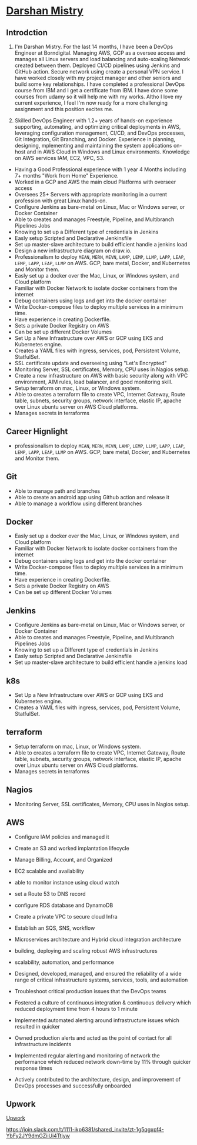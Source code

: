 
# [Darshan Mistry](https://1111darsh.com/)

## Introdction

1. I'm Darshan Mistry. For the last 14 months, I have been a DevOps Engineer at Borndigital. Managing AWS, GCP as a oversee access and manages all Linux servers and load balancing and auto-scaling Network created between them. Deployed CI/CD pipelines using Jenkins and GitHub action. Secure network using create a personal VPN service. I have worked closely with my project manager and other seniors and build some key relationships. I have completed a professional DevOps course from IBM and I get a certificate from IBM. I have done some courses from udamy so it will help me with my works. Altho I love my current experience, I feel I'm now ready for a more challenging assignment and this position excites me.

2.  Skilled DevOps Engineer with 1.2+ years of hands-on experience supporting, automating, and optimizing critical deployments in AWS, leveraging configuration management, CI/CD, and DevOps processes, Git Integration, Git Branching, and Docker. Experience in planning, designing, mplementing and maintaining the system applications on-host and in AWS Cloud in Windows and Linux environments. Knowledge on AWS services IAM, EC2, VPC, S3.

- Having a Good Professional experience with 1 year 4 Months including 7+ months "Work from Home" Experience.
- Worked in a GCP and AWS the main cloud Platforms with overseer access
- Oversees 25+ Servers with appropriate monitoring in a current profession with great Linux hands-on.
- Configure Jenkins as bare-metal on Linux, Mac or Windows server, or Docker Container
- Able to creates and manages Freestyle, Pipeline, and Multibranch Pipelines Jobs
- Knowing to set up a Different type of credentials in Jenkins
- Easly setup Scripted and Declarative Jenkinsfile 
- Set up master-slave architecture to build efficient handle a jenkins load
- Design a new infrastructure diagram on draw.io.
- Professionalism to deploy `MEAN`, `MERN`, `MEVN`, `LAMP`, `LEMP`, `LLMP`, `LAPP`, `LEAP`, `LEMP`, `LAPP`, `LEAP`, `LLMP` on AWS. GCP, bare metal, Docker, and Kubernetes and  Monitor them.
- Easly set up a docker over the Mac, Linux, or Windows system, and Cloud platform
- Familiar with Docker Network to isolate docker containers from the internet
- Debug containers using logs and get into the docker container
- Write Docker-compose files to deploy multiple services in a minimum time.
- Have experience in creating Dockerfile.
- Sets a private Docker Registry on AWS
- Can be set up different Docker Volumes
- Set Up a New Infrastructure over AWS or GCP using EKS and Kubernetes engine. 
- Creates a YAML files with ingress, services, pod, Persistent Volume, StatfulSet.
- SSL certificate update and overseeing using "Let's Encrypted"
- Monitoring Server, SSL certificates, Memory, CPU uses in Nagios setup.
- Create a new infrastructure on AWS with basic security along with VPC environment, AIM rules, load balancer, and good monitoring skill.
- Setup terraform on mac, Linux, or Windows system.
- Able to creates a terraform file to create VPC, Internet Gateway, Route table, subnets, security groups, network interface, elastic IP, apache over Linux ubuntu server on AWS Cloud platforms.
- Manages secrets in terraforms





## Career Hignlight
- professionalism to deploy `MEAN`, `MERN`, `MEVN`, `LAMP`, `LEMP`, `LLMP`, `LAPP`, `LEAP`, `LEMP`, `LAPP`, `LEAP`, `LLMP` on AWS. GCP, bare metal, Docker, and Kubernetes and  Monitor them.

## Git


- Able to manage path and branches
- Able to create an android app using Github action and release it
- Able to manage a workflow using different branches

## Docker
- Easly set up a docker over the Mac, Linux, or Windows system, and Cloud platform
- Familiar with Docker Network to isolate docker containers from the internet
- Debug containers using logs and get into the docker container
- Write Docker-compose files to deploy multiple services in a minimum time.
- Have experience in creating Dockerfile.
- Sets a private Docker Registry on AWS
- Can be set up different Docker Volumes 

## Jenkins
- Configure Jenkins as bare-metal on Linux, Mac or Windows server, or Docker Container
- Able to creates and manages Freestyle, Pipeline, and Multibranch Pipelines Jobs
- Knowing to set up a Different type of credentials in Jenkins
- Easly setup Scripted and Declarative Jenkinsfile 
- Set up master-slave architecture to build efficient handle a jenkins load
## k8s
- Set Up a New Infrastructure over AWS or GCP using EKS and Kubernetes engine. 
- Creates a YAML files with ingress, services, pod, Persistent Volume, StatfulSet.

## terraform
- Setup terraform on mac, Linux, or Windows system.
- Able to creates a terraform file to create VPC, Internet Gateway, Route table, subnets, security groups, network interface, elastic IP, apache over Linux ubuntu server on AWS Cloud platforms.
- Manages secrets in terraforms

## Nagios
- Monitoring Server, SSL certificates, Memory, CPU uses in Nagios setup.
  
## AWS
- Configure IAM policies and managed it
- Create an S3 and worked implantation lifecycle
- Manage Billing, Account, and Organized
- EC2 scalable and availability
- able to monitor instance using cloud watch
- set a Route 53 to DNS record
- configure RDS database and DynamoDB
- Create a private VPC to secure cloud Infra 
- Establish an SQS, SNS, workflow
- Microservices architecture and Hybrid cloud integration architecture


- building, deploying and scaling robust AWS infrastructures
- scalability, automation, and performance
- Designed, developed, managed, and ensured the reliability of a wide range of critical infrastructure systems, services, tools, and automation
- Troubleshoot critical production issues that the DevOps teams
- Fostered a culture of continuous integration & continuous delivery which reduced deployment time from 4 hours to 1 minute
- Implemented automated alerting around infrastructure issues which resulted in quicker
- Owned production alerts and acted as the point of contact for all
infrastructure incidents
- Implemented regular alerting and monitoring of network
the performance which reduced network down-time by 11% through
quicker response times
- Actively contributed to the architecture, design, and improvement of
DevOps processes and successfully onboarded

## Upwork

[Upwork](https://www.upwork.com/o/profiles/users/~011408d1541194b628/?s=1110580753140797440)


https://join.slack.com/t/1111-ikp6381/shared_invite/zt-1g5qgxpf4-YbFy2JY9dmGZiiUi4Ttjyw